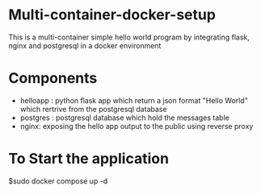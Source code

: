 
# Multi-container-docker-setup
This is a multi-container simple hello world program by integrating flask, nginx and postgresql in a docker environment

# Components
- helloapp : python flask app which return a json format "Hello World" which rertrive from the postgresql database
- postgres : postgresql database which hold the messages table 
- nginx: exposing the hello app output to the public using reverse proxy

# To Start the application 
$sudo docker compose up -d
